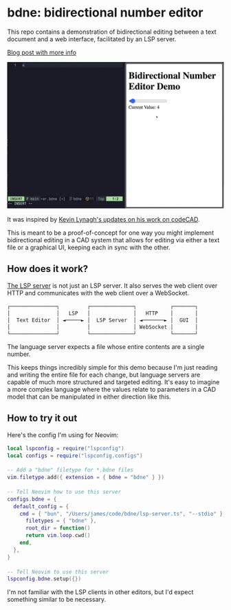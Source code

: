 # bdne: bidirectional number editor

This repo contains a demonstration of bidirectional editing between a text
document and a web interface, facilitated by an LSP server.

[Blog post with more info](https://jamesbvaughan.com/bidirectional-editing/)

![demo screen recording](demo.gif)

It was inspired by [Kevin Lynagh's updates on his work on
codeCAD](https://kevinlynagh.com/newsletter/2025_06_03_prototyping_a_language/).

This is meant to be a proof-of-concept for one way you might implement
bidirectional editing in a CAD system that allows for editing via either a text
file or a graphical UI, keeping each in sync with the other.

## How does it work?

[The LSP server](lsp-server.ts) is not just an LSP server. It also serves the
web client over HTTP and communicates with the web client over a WebSocket.

```
┌───────────────┐         ┌──────────────┐           ┌───────┐
│               │   LSP   │              │   HTTP    │       │
│  Text Editor  │ ◄─────► │  LSP Server  │ ◄───────► │  GUI  │
│               │         │              │ WebSocket │       │
└───────────────┘         └──────────────┘           └───────┘
```

The language server expects a file whose entire contents are a single number.

This keeps things incredibly simple for this demo because I'm just reading and
writing the entire file for each change, but language servers are capable of
much more structured and targeted editing.
It's easy to imagine a more complex language where the values relate to
parameters in a CAD model that can be manipulated in either direction like this.

## How to try it out

Here's the config I'm using for Neovim:

```lua
local lspconfig = require("lspconfig")
local configs = require("lspconfig.configs")

-- Add a "bdne" filetype for *.bdne files
vim.filetype.add({ extension = { bdne = "bdne" } })

-- Tell Neovim how to use this server
configs.bdne = {
  default_config = {
    cmd = { "bun", "/Users/james/code/bdne/lsp-server.ts", "--stdio" },
      filetypes = { "bdne" },
      root_dir = function()
      return vim.loop.cwd()
    end,
  },
}

-- Tell Neovim to use this server
lspconfig.bdne.setup({})
```

I'm not familiar with the LSP clients in other editors, but I'd expect something
similar to be necessary.
